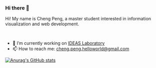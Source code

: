 ### Hi there 👋

Hi! My name is Cheng Peng, a master student interested in information visualization and web development.

<br/>

- 🔭 I’m currently working on  [IDEAS Laboratory](https://github.com/Ideas-Laboratory)
- 📫 How to reach me: cheng.peng.helloworld@gmail.com

[![Anurag's GitHub stats](https://github-readme-stats.vercel.app/api?username=viruspc&theme=merko)](https://github.com/anuraghazra/github-readme-stats)

<!--
**VirusPC/VirusPC** is a ✨ _special_ ✨ repository because its `README.md` (this file) appears on your GitHub profile.

Here are some ideas to get you started:

- 🔭 I’m currently working on ...
- 🌱 I’m currently learning ...
- 👯 I’m looking to collaborate on ...
- 🤔 I’m looking for help with ...
- 💬 Ask me about ...
- 📫 How to reach me: ...
- 😄 Pronouns: ...
- ⚡ Fun fact: ...
-->
